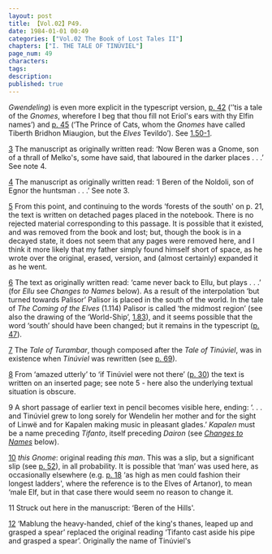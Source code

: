 ```yaml
---
layout: post
title: 【Vol.02】P49.
date: 1984-01-01 00:49
categories: ["Vol.02 The Book of Lost Tales II"]
chapters: ["I. THE TALE OF TINÚVIEL"]
page_num: 49
characters: 
tags: 
description: 
published: true
---
```


<p style="text-indent: 0;">
<I>Gwendeling</I>) is even more explicit in the typescript version, <a href="{{site.baseurl}}/vol02-p42">p. 42</a> (‘’tis a tale of the <I>Gnomes</I>, wherefore I beg that thou fill not Eriol's ears with thy Elfin names’) and <a href="{{site.baseurl}}/vol02-p45">p. 45</a> (‘The Prince of Cats, whom the <I>Gnomes</I> have called Tiberth Bridhon Miaugion, but the <I>Elves</I> Tevildo’). See <a href="{{site.baseurl}}/vol01-p51">1.50-1</a>.
</p>

[3]({{site.baseurl}}/vol02-p11) The manuscript as originally written read: ‘Now Beren was a Gnome, son of a thrall of Melko's, some have said, that laboured in the darker places . . .’ See note 4.

[4]({{site.baseurl}}/vol02-p13) The manuscript as originally written read: ‘I Beren of the Noldoli, son of Egnor the huntsman . . .’ See note 3.

[5]({{site.baseurl}}/vol02-p18) From this point, and continuing to the words ‘forests of the south' on p. 21, the text is written on detached pages placed in the notebook. There is no rejected material corresponding to this passage. It is possible that it existed, and was removed from the book and lost; but, though the book is in a decayed state, it does not seem that any pages were removed here, and I think it more likely that my father simply found himself short of space, as he wrote over the original, erased, version, and (almost certainly) expanded it as he went.

[6]({{site.baseurl}}/vol02-p21) The text as originally written read: ‘came never back to Ellu, but plays . . .’ (for <I>Ellu</I> see <I>Changes to Names</I> below). As a result of the interpolation ‘but turned towards Palisor’ Palisor is placed in the south of the world. In the tale of <I>The Coming of the Elves</I> (1.114) Palisor is called ‘the midmost region’ (see also the drawing of the ‘World-Ship’, [1.83]({{site.baseurl}}/vol01-p83)), and it seems possible that the word ‘south’ should have been changed; but it remains in the typescript ([p. 47]({{site.baseurl}}/vol02-p47)).

[7]({{site.baseurl}}/vol02-p21) The <I>Tale of Turambar</I>, though composed after the <I>Tale of Tinúviel</I>, was in existence when <I>Tinúviel</I> was rewritten (see [p. 69]({{site.baseurl}}/vol02-p69)).

[8]({{site.baseurl}}/vol02-p29) From ‘amazed utterly’ to ‘if Tinúviel were not there’ ([p. 30]({{site.baseurl}}/vol02-p30)) the text is written on an inserted page; see note 5 - here also the underlying textual situation is obscure.

9 A short passage of earlier text in pencil becomes visible here, ending: ‘. . . and Tinúviel grew to long sorely for Wendelin her mother and for the sight of Linwë and for Kapalen making music in pleasant glades.’ <I>Kapalen</I> must be a name preceding <I>Tifanto</I>, itself preceding <I>Dairon</I> (see <I>[Changes to Names]({{site.baseurl}}/vol02-p50)</I> below).

[10]({{site.baseurl}}/vol02-p33) <I>this Gnome</I>: original reading <I>this man</I>. This was a slip, but a significant slip (see [p. 52]({{site.baseurl}}/vol02-p52)), in all probability. It is possible that ‘man’ was used here, as occasionally elsewhere (e.g. [p. 18]({{site.baseurl}}/vol02-p18) ‘as high as men could fashion their longest ladders', where the reference is to the Elves of Artanor), to mean ‘male Elf, but in that case there would seem no reason to change it.

11 Struck out here in the manuscript: ‘Beren of the Hills'.

[12]({{site.baseurl}}/vol02-p38) ‘Mablung the heavy-handed, chief of the king's thanes, leaped up and grasped a spear’ replaced the original reading ‘Tifanto cast aside his pipe and grasped a spear’. Originally the name of Tinúviel's

